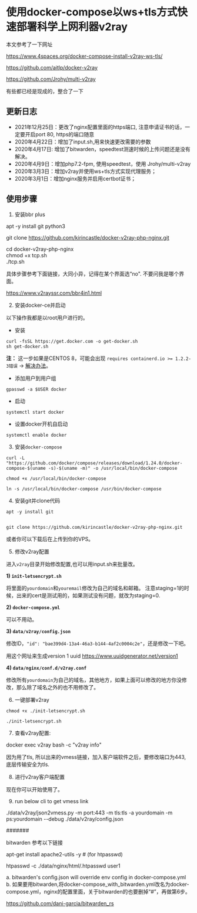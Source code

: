 # 使用docker-compose以ws+tls方式快速部署科学上网利器v2ray

本文参考了一下网址

https://www.4spaces.org/docker-compose-install-v2ray-ws-tls/

https://github.com/aitlp/docker-v2ray

https://github.com/Jrohy/multi-v2ray

有些都已经是现成的，整合了一下

## 更新日志
* 2021年12月25日：更改了nginx配置里面的https端口, 注意申请证书的话，一定要开启port 80, https的端口随意
* 2020年4月22日：增加了input.sh,用来快速更改需要的参数
* 2020年4月17日: 增加了bitwarden，speedtest测速时候的上传问题还是没有解决。
* 2020年4月9日：增加php7.2-fpm, 使用speedtest，使用 Jrohy/multi-v2ray
* 2020年3月3日：增加v2ray并使用ws+tls方式实现代理服务；
* 2020年3月1日：增加nginx服务并启用certbot证书；

## 使用步骤

1. 安装bbr plus

apt -y install git python3


git clone https://github.com/kirincastle/docker-v2ray-php-nginx.git

cd docker-v2ray-php-nginx \
chmod +x tcp.sh \
./tcp.sh

具体步骤参考下面链接，大同小异，记得在某个界面选“no". 不要问我是哪个界面。

https://www.v2rayssr.com/bbr4in1.html


2. 安装docker-ce并启动

以下操作我都是以root用户进行的。

* 安装

```
curl -fsSL https://get.docker.com -o get-docker.sh
sh get-docker.sh
```

**注：** 这一步如果是CENTOS 8，可能会出现 `requires containerd.io >= 1.2.2-3错误` -> [解决办法](https://www.4spaces.org/docker-ce-install-containerd-io-error/)。

* 添加用户到用户组

```
gpasswd -a $USER docker
```

* 启动

```
systemctl start docker
```

* 设置docker开机自启动

```
systemctl enable docker
```

3. 安装`docker-compose`

```
curl -L "https://github.com/docker/compose/releases/download/1.24.0/docker-compose-$(uname -s)-$(uname -m)" -o /usr/local/bin/docker-compose

chmod +x /usr/local/bin/docker-compose

ln -s /usr/local/bin/docker-compose /usr/bin/docker-compose
```

4. 安装git并clone代码

```
apt -y install git


git clone https://github.com/kirincastle/docker-v2ray-php-nginx.git
```

或者你可以下载后在上传到你的VPS。

5. 修改v2ray配置

进入`v2ray`目录开始修改配置,也可以用input.sh来批量改。

**1) `init-letsencrypt.sh`**

将里面的`yourdomain`和`youremail`修改为自己的域名和邮箱。
注意staging=1的时候，出来的cert是测试用的，如果测试没有问题，就改为staging=0.

**2) `docker-compose.yml`**

可以不用动。

**3) `data/v2ray/config.json`**

修改ID，`"id": "bae399d4-13a4-46a3-b144-4af2c0004c2e"`，还是修改一下吧。

用这个网址来生成version 1 uuid
https://www.uuidgenerator.net/version1

**4) `data/nginx/conf.d/v2ray.conf`**

修改所有`yourdomain`为自己的域名，其他地方，如果上面可以修改的地方你没修改，那么除了域名之外的也不用修改了。

6. 一键部署v2ray

```
chmod +x ./init-letsencrypt.sh

./init-letsencrypt.sh
```

7. 查看v2ray配置:

docker exec v2ray bash -c "v2ray info"

因为用了tls, 所以出来的vmess链接，加入客户端软件之后，要修改端口为443, 底层传输安全为tls.

8. 进行v2ray客户端配置

现在你可以开始使用了。

9. run below cli to get vmess link

./data/v2ray/json2vmess.py -m port:443 -m tls:tls -a yourdomain -m ps:yourdomain --debug ./data/v2ray/config.json

#######

bitwarden 参考以下链接 

apt-get install apache2-utils -y # (for htpasswd)

htpasswd -c ./data/nginx/html/.htpasswd user1

 a. bitwarden's config.json will override env config in docker-compose.yml
 b. 如果要用bitwarden,将docker-compose_with_bitwarden.yml改名为docker-compose.yml，nginx的配置里面，关于bitwarden的也要删掉“#”，再做第6步。

https://github.com/dani-garcia/bitwarden_rs
